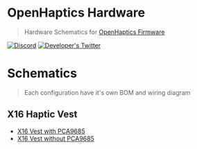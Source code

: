 # OpenHaptics Hardware

> Hardware Schematics for [OpenHaptics Firmware](https://github.com/openhaptics/openhaptics-firmware)

[![Discord](https://img.shields.io/discord/966090258104062023?label=Discord&logo=discord)](https://discord.gg/YUtRKAqty2)
[![Developer's Twitter](https://img.shields.io/twitter/follow/leon0399?color=%231DA1F2&label=Developer%27s%20Twitter&logo=twitter&style=plastic)](https://twitter.com/leon0399)

# Schematics

> Each configuration have it's own BOM and wiring diagram

## X16 Haptic Vest

* [X16 Vest with PCA9685](X16%20Vest/ESP32%20%2B%20PCA9685/)
* [X16 Vest without PCA9685](X16%20Vest/ESP32%20%2B%20Integrated%20PWM/)